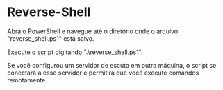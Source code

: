 # Reverse-Shell

Abra o PowerShell e navegue até o diretório onde o arquivo "reverse_shell.ps1" está salvo.

Execute o script digitando ".\reverse_shell.ps1".

Se você configurou um servidor de escuta em outra máquina, o script se conectará a esse servidor e permitirá que você execute comandos remotamente.
